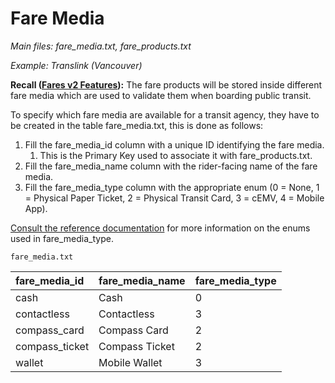 # Fare Media

*Main files: fare_media.txt, fare_products.txt*

*Example: Translink (Vancouver)*

**Recall ([Fares v2 Features](?tab=t.0#heading=h.o1dhl0gqp9z8)):** The fare products will be stored inside different fare media which are used to validate them when boarding public transit.

To specify which fare media are available for a transit agency, they have to be created in the table fare\_media.txt, this is done as follows:

1. Fill the fare\_media\_id column with a unique ID identifying the fare media.   
   1. This is the Primary Key used to associate it with fare\_products.txt.   
2. Fill the fare\_media\_name column with the rider-facing name of the fare media.  
3. Fill the fare\_media\_type column with the appropriate enum (0 \= None, 1 \= Physical Paper Ticket, 2 \= Physical Transit Card, 3 \= cEMV, 4 \= Mobile App).

[Consult the reference documentation](https://gtfs.org/documentation/schedule/reference/#fare_mediatxt) for more information on the enums used in fare\_media\_type.

`fare_media.txt`

| fare\_media\_id | fare\_media\_name | fare\_media\_type |
| :---- | :---- | :---- |
| cash | Cash | 0 |
| contactless | Contactless | 3 |
| compass\_card | Compass Card | 2 |
| compass\_ticket | Compass Ticket | 2 |
| wallet | Mobile Wallet | 3 |